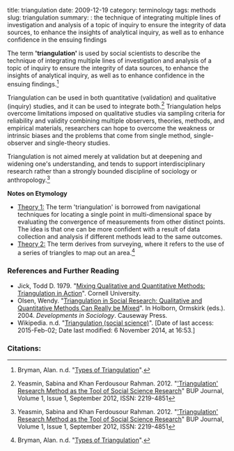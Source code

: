 title: triangulation
date: 2009-12-19
category: terminology
tags: methods
slug: triangulation
summary: : the technique of integrating multiple lines of investigation and analysis of a topic of inquiry to ensure the integrity of data sources, to enhance the insights of analytical inquiry, as well as to enhance confidence in the ensuing findings

<!---
tags:
summary:

published: true
comments: true
--->

The term **'triangulation'** is used by social scientists to describe the technique of integrating multiple lines of investigation and analysis of a topic of inquiry to ensure the integrity of data sources, to enhance the insights of analytical inquiry, as well as to enhance confidence in the ensuing findings.[^1]

Triangulation can be used in both quantitative (validation) and qualitative (inquiry) studies, and it can be used to integrate both.[^2]  Triangulation helps overcome limitations imposed on qualitative studies via sampling criteria for reliability and validity combining multiple observers, theories, methods, and empirical materials, researchers can hope to overcome the weakness or intrinsic biases and the problems that come from single method, single-observer and single-theory studies.

Triangulation is not aimed merely at validation but at deepening and widening one's understanding, and tends to support interdisciplinary research rather than a strongly bounded discipline of sociology or anthropology.[^2]


**Notes on Etymology**

* <u>Theory 1:</u> The term 'triangulation' is borrowed from navigational techniques for locating a single point in multi-dimensional space by evaluating the convergence of measurements from other distinct points. The idea is that one can be more confident with a result of data collection and analysis if different methods lead to the same outcomes.
* <u>Theory 2:</u> The term derives from surveying, where it refers to the use of a series of triangles to map out an area.[^1]

<!--
#### Related Concepts:

multi-method research
-->

### References and Further Reading

* Jick, Todd D. 1979. "[Mixing Qualitative and Quantitative Methods: Triangulation in Action](http://faculty.washington.edu/swhiting/pols502/Jick.pdf)". Cornell University. 
* Olsen, Wendy. "[Triangulation in Social Research: Qualitative and Quantitative Methods Can Really be Mixed](http://research.apc.org/images/5/54/Triangulation.pdf)". In Holborn, Ormskirk (eds.). 2004. *Developments in Sociology*. Causeway Press.
* Wikipedia. n.d. "[Triangulation (social science)](http://en.wikipedia.org/wiki/Triangulation_(social_science))".  [Date of last access: 2015-Feb-02; Date last modified: 6 November 2014, at 16:53.]


### Citations:

[^1]: Bryman, Alan. n.d. "[Types of Triangulation](http://www.referenceworld.com/sage/socialscience/triangulation.pdf)".
[^2]: Yeasmin, Sabina and Khan Ferdousour Rahman. 2012. "['Triangulation' Research Method as the Tool of Social Science Research](http://www.bup.edu.bd/journal/154-163.pdf)" BUP Journal, Volume 1, Issue 1, September 2012, ISSN: 2219-4851


